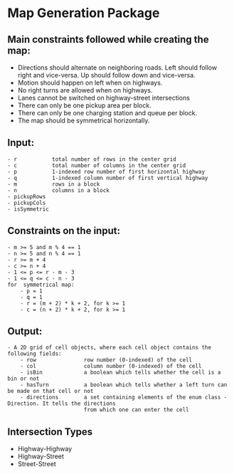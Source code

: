 # Map Generation Package

## Main constraints followed while creating the map:
 - Directions should alternate on neighboring roads. Left should follow right and vice-versa. Up should follow down and vice-versa.
 - Motion should happen on left when on highways.
 - No right turns are allowed when on highways.
 - Lanes cannot be switched on highway-street intersections
 - There can only be one pickup area per block.
 - There can only be one charging station and queue per block.
 - The map should be symmetrical horizontally.

## Input:
    - r           total number of rows in the center grid
    - c           total number of columns in the center grid
    - p           1-indexed row number of first horizontal highway
    - q           1-indexed column number of first vertical highway
    - m           rows in a block
    - n           columns in a block
    - pickupRows
    - pickupCols
    - isSymmetric

## Constraints on the input:
    - m >= 5 and m % 4 == 1
    - n >= 5 and n % 4 == 1
    - r >= m + 4
    - c >= n + 4
    - 1 <= p <= r - m - 3
    - 1 <= q <= c - n - 3
    for  symmetrical map:
        - p = 1
        - q = 1
        - r = (m + 2) * k + 2, for k >= 1
        - c = (n + 2) * k + 2, for k >= 1

## Output:
    - A 2D grid of cell objects, where each cell object contains the following fields:
        - row               row number (0-indexed) of the cell
        - col               column number (0-indexed) of the cell
        - isBin             a boolean which tells whether the cell is a bin or not
        - hasTurn           a boolean which tells whether a left turn can be made on that cell or not
        - directions        a set containing elements of the enum class - Direction. It tells the directions
                            from which one can enter the cell

## Intersection Types
 - Highway-Highway
 - Highway-Street
 - Street-Street